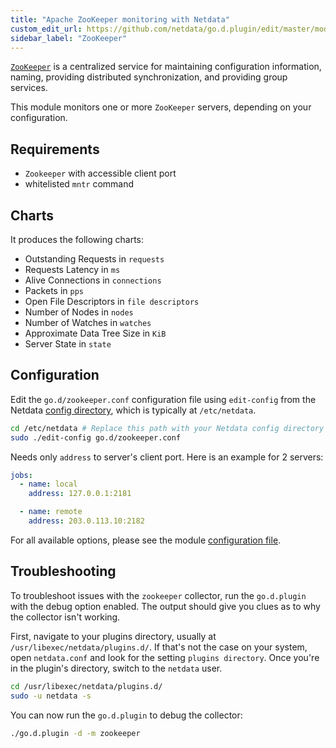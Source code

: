 ```yaml
---
title: "Apache ZooKeeper monitoring with Netdata"
custom_edit_url: https://github.com/netdata/go.d.plugin/edit/master/modules/zookeeper/README.md
sidebar_label: "ZooKeeper"
---
```




[`ZooKeeper`](https://zookeeper.apache.org/) is a centralized service for maintaining configuration information, naming,
providing distributed synchronization, and providing group services.

This module monitors one or more `ZooKeeper` servers, depending on your configuration.

## Requirements

- `Zookeeper` with accessible client port
- whitelisted `mntr` command

## Charts

It produces the following charts:

- Outstanding Requests in `requests`
- Requests Latency in `ms`
- Alive Connections in `connections`
- Packets in `pps`
- Open File Descriptors in `file descriptors`
- Number of Nodes in `nodes`
- Number of Watches in `watches`
- Approximate Data Tree Size in `KiB`
- Server State in `state`

## Configuration

Edit the `go.d/zookeeper.conf` configuration file using `edit-config` from the
Netdata [config directory](/docs/configure/nodes), which is typically at `/etc/netdata`.

```bash
cd /etc/netdata # Replace this path with your Netdata config directory
sudo ./edit-config go.d/zookeeper.conf
```

Needs only `address` to server's client port. Here is an example for 2 servers:

```yaml
jobs:
  - name: local
    address: 127.0.0.1:2181

  - name: remote
    address: 203.0.113.10:2182
```

For all available options, please see the
module [configuration file](https://github.com/netdata/go.d.plugin/blob/master/config/go.d/zookeeper.conf).

## Troubleshooting

To troubleshoot issues with the `zookeeper` collector, run the `go.d.plugin` with the debug option enabled. The output
should give you clues as to why the collector isn't working.

First, navigate to your plugins directory, usually at `/usr/libexec/netdata/plugins.d/`. If that's not the case on your
system, open `netdata.conf` and look for the setting `plugins directory`. Once you're in the plugin's directory, switch
to the `netdata` user.

```bash
cd /usr/libexec/netdata/plugins.d/
sudo -u netdata -s
```

You can now run the `go.d.plugin` to debug the collector:

```bash
./go.d.plugin -d -m zookeeper
```
